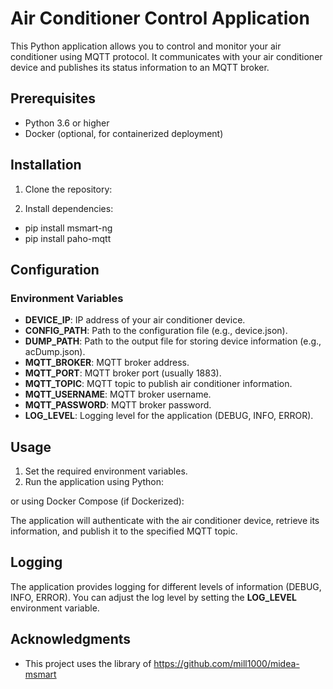 # Air Conditioner Control Application

This Python application allows you to control and monitor your air conditioner using MQTT protocol. It communicates with your air conditioner device and publishes its status information to an MQTT broker.

## Prerequisites
- Python 3.6 or higher
- Docker (optional, for containerized deployment)

## Installation

1. Clone the repository:

2. Install dependencies:

- pip install msmart-ng
- pip install paho-mqtt

## Configuration

### Environment Variables

- **DEVICE_IP**: IP address of your air conditioner device.
- **CONFIG_PATH**: Path to the configuration file (e.g., device.json).
- **DUMP_PATH**: Path to the output file for storing device information (e.g., acDump.json).
- **MQTT_BROKER**: MQTT broker address.
- **MQTT_PORT**: MQTT broker port (usually 1883).
- **MQTT_TOPIC**: MQTT topic to publish air conditioner information.
- **MQTT_USERNAME**: MQTT broker username.
- **MQTT_PASSWORD**: MQTT broker password.
- **LOG_LEVEL**: Logging level for the application (DEBUG, INFO, ERROR).

## Usage

1. Set the required environment variables.
2. Run the application using Python:


or using Docker Compose (if Dockerized):

The application will authenticate with the air conditioner device, retrieve its information, and publish it to the specified MQTT topic.

## Logging

The application provides logging for different levels of information (DEBUG, INFO, ERROR). You can adjust the log level by setting the **LOG_LEVEL** environment variable.

## Acknowledgments

- This project uses the library of https://github.com/mill1000/midea-msmart